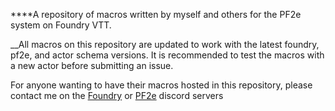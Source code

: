 ****A repository of macros written by myself and others for the PF2e system on Foundry VTT.

__All macros on this repository are updated to work with the latest foundry, pf2e, and actor schema versions. It is recommended to test the macros with a new actor before submitting an issue.

For anyone wanting to have their macros hosted in this repository, please contact me on the [Foundry](https://discord.gg/foundryvtt) or [PF2e](https://discord.gg/BYQFyDgF) discord servers
